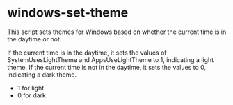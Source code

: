 # windows-set-theme
This script sets themes for Windows based on whether the current time is in the daytime or not.

If the current time is in the daytime, it sets the values of SystemUsesLightTheme and AppsUseLightTheme to 1, indicating a light theme. If the current time is not in the daytime, it sets the values to 0, indicating a dark theme.

* 1 for light
* 0 for dark 